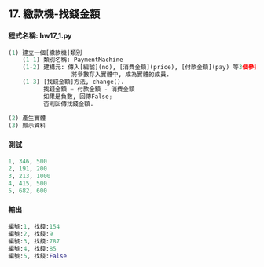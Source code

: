 ## 17. 繳款機-找錢金額

#### 程式名稱: hw17_1.py

``` python
(1) 建立一個[繳款機]類別
    (1-1) 類別名稱: PaymentMachine
    (1-2) 建構元: 傳入[編號](no), [消費金額](price), [付款金額](pay) 等3個參數.
                  將參數存入實體中, 成為實體的成員.
    (1-3) [找錢金額]方法, change().
          找錢金額 = 付款金額 - 消費金額
          如果是負數, 回傳False;
          否則回傳找錢金額.
          
(2) 產生實體
(3) 顯示資料
```

#### 測試
``` python
1, 346, 500    
2, 191, 200 
3, 213, 1000 
4, 415, 500 
5, 682, 600
```

#### 輸出
``` python
編號:1, 找錢:154
編號:2, 找錢:9
編號:3, 找錢:787
編號:4, 找錢:85
編號:5, 找錢:False
```

